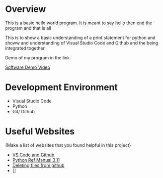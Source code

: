 # Overview

This is a basic hello world program. It is meant to say hello then end the program and that is all

This is to show a basic understanding of a print statement for python and showw and understanding of Visual Studio Code and Github and the being integrated together.

Demo of my program in the link

[Software Demo Video](http://youtube.link.goes.here)

# Development Environment
* Visual Studio Code
* Python
* Git/ Github

# Useful Websites

{Make a list of websites that you found helpful in this project}
* [VS Code and Github](https://code.visualstudio.com/docs/sourcecontrol/overview)
* [Python Ref Manual 3.11](https://docs.python.org/3.11/reference/index.html)
* [Deleting files from github](https://docs.github.com/en/repositories/working-with-files/managing-files/deleting-files-in-a-repository)
* []